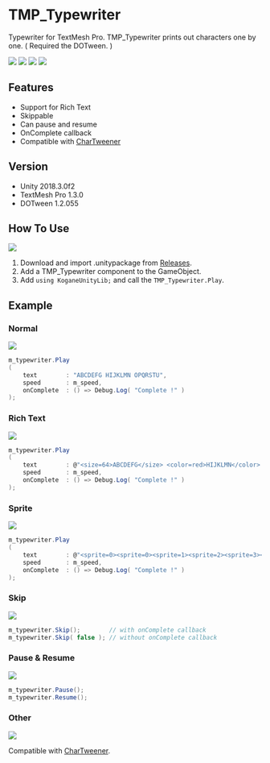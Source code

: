 # TMP_Typewriter

Typewriter for TextMesh Pro. TMP_Typewriter prints out characters one by one. ( Required the DOTween. )

[![](https://img.shields.io/github/release/baba-s/TMP_Typewriter.svg?label=latest%20version)](https://github.com/baba-s/TMP_Typewriter/releases)
[![](https://img.shields.io/github/release-date/baba-s/TMP_Typewriter.svg)](https://github.com/baba-s/TMP_Typewriter/releases)
![](https://img.shields.io/badge/Unity-2017.4%2B-red.svg)
[![](https://img.shields.io/github/license/baba-s/TMP_Typewriter.svg)](https://github.com/baba-s/TMP_Typewriter/blob/master/LICENSE)

## Features

- Support for Rich Text
- Skippable
- Can pause and resume
- OnComplete callback
- Compatible with [CharTweener](https://github.com/mdechatech/CharTweener)

## Version

- Unity 2018.3.0f2
- TextMesh Pro 1.3.0
- DOTween 1.2.055

## How To Use

<img src="https://cdn-ak.f.st-hatena.com/images/fotolife/b/baba_s/20181225/20181225152543.png" />

1. Download and import .unitypackage from [Releases](https://github.com/baba-s/TMP_Typewriter/releases).
2. Add a TMP_Typewriter component to the GameObject.
3. Add `using KoganeUnityLib;` and call the `TMP_Typewriter.Play`.

## Example

### Normal

<img src="https://cdn-ak.f.st-hatena.com/images/fotolife/b/baba_s/20181224/20181224115900.gif" />

```cs
m_typewriter.Play
(
    text        : "ABCDEFG HIJKLMN OPQRSTU",
    speed       : m_speed,
    onComplete  : () => Debug.Log( "Complete !" )
);
```

### Rich Text

<img src="https://cdn-ak.f.st-hatena.com/images/fotolife/b/baba_s/20181224/20181224115909.gif" />

```cs
m_typewriter.Play
(
    text        : @"<size=64>ABCDEFG</size> <color=red>HIJKLMN</color> <sprite=0> <link=""https://www.google.co.jp/"">OPQRSTU</link>",
    speed       : m_speed,
    onComplete  : () => Debug.Log( "Complete !" )
);
```

### Sprite

<img src="https://cdn-ak.f.st-hatena.com/images/fotolife/b/baba_s/20181224/20181224115917.gif" />

```cs
m_typewriter.Play
(
    text        : @"<sprite=0><sprite=0><sprite=1><sprite=2><sprite=3><sprite=4><sprite=5><sprite=6><sprite=7><sprite=8><sprite=9><sprite=10>",
    speed       : m_speed,
    onComplete  : () => Debug.Log( "Complete !" )
);
```

### Skip

<img src="https://cdn-ak.f.st-hatena.com/images/fotolife/b/baba_s/20181224/20181224115929.gif" />

```cs
m_typewriter.Skip();        // with onComplete callback
m_typewriter.Skip( false ); // without onComplete callback
```

### Pause & Resume

<img src="https://cdn-ak.f.st-hatena.com/images/fotolife/b/baba_s/20181225/20181225202540.gif" />

```cs
m_typewriter.Pause();
m_typewriter.Resume();
```

### Other

<img src="https://cdn-ak.f.st-hatena.com/images/fotolife/b/baba_s/20181225/20181225210140.gif" />

Compatible with [CharTweener](https://github.com/mdechatech/CharTweener).
